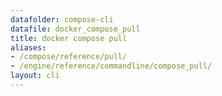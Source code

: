 ```yaml
---
datafolder: compose-cli
datafile: docker_compose_pull
title: docker compose pull
aliases:
- /compose/reference/pull/
- /engine/reference/commandline/compose_pull/
layout: cli
---
```


<!--
Sorry, but the contents of this page are automatically generated from
Docker's source code. If you want to suggest a change to the text that appears
here, you'll need to find the string by searching this repo:
https://github.com/docker/compose
-->
